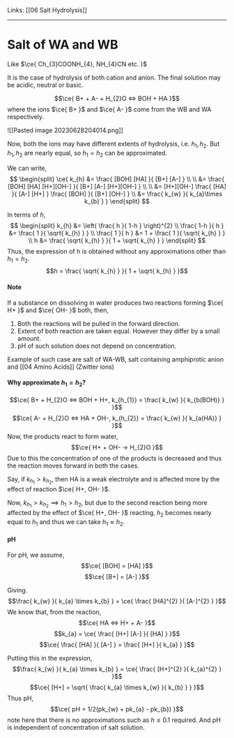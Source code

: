 Links: [[06 Salt Hydrolysis]]
___
# Salt of WA and WB
Like $\ce{ Ch_{3}COONH_{4}, NH_{4}CN etc. }$

It is the case of hydrolysis of both cation and anion. The final solution may be acidic, neutral or basic. 

$$\ce{ B+ + A- + H_{2}O <=> BOH + HA }$$
where the ions $\ce{ B+ }$ and $\ce{ A- }$ come from the WB and WA respectively. 

![[Pasted image 20230628204014.png]]

Now, both the ions may have different extents of hydrolysis, i.e. $h_{1},h_{2}$. 
But $h_{1}, h_{2}$ are nearly equal, so $h_{1} = h_{2}$ can be approximated. 

We can write,
$$
\begin{split}
\ce{ 
k_{h} &= \frac{ [BOH] [HA] }{ [B+] [A-] } \\
\\
&= \frac{ [BOH] [HA] [H+][OH-] }{ [B+] [A-] [H+][OH-] } \\ 
\\
&= [H+][OH-] \frac{ [HA] }{ [A-] [H+] } \frac{ [BOH] }{ [B+] [OH-] } \\
&= \frac{ k_{w} }{ k_{a}\times k_{b} }
 }
\end{split}
$$

In terms of $h$,
$$
\begin{split}
k_{h} &= \left( \frac{ h }{ 1-h } \right)^{2} \\
\frac{ 1-h }{ h } &= \frac{ 1 }{ \sqrt{ k_{h} } } \\
\frac{ 1 }{ h } &= 1 + \frac{ 1 }{ \sqrt{ k_{h} } } \\
h &= \frac{ \sqrt{ k_{h} } }{ 1 + \sqrt{ k_{h} } } 
\end{split} 
$$
Thus, the expression of h is obtained without any approximations other than $h_{1} = h_{2}$. 
$$h = \frac{ \sqrt{ k_{h} } }{ 1 + \sqrt{ k_{h} } }$$

#### Note
If a substance on dissolving in water produces two reactions forming $\ce{ H+ }$ and $\ce{ OH- }$ both, then, 
1. Both the reactions will be pulled in the forward direction. 
2. Extent of both reaction are taken equal. However they differ by a small amount. 
3. pH of such solution does not depend on concentration. 

Example of such case are salt of WA-WB, salt containing amphiprotic anion and [[04 Amino Acids]] (Zwitter ions)

#### Why approximate $h_{1} = h_{2}$?
$$\ce{ B+ + H_{2}O <=> BOH + H+, k_{h_{1}} = \frac{ k_{w} }{ k_{b(BOH)} } }$$
$$\ce{ A- + H_{2}O <=> HA + OH-, k_{h_{2}} = \frac{ k_{w} }{ k_{a(HA)} } }$$
Now, the products react to form water,
$$\ce{ H+ + OH- -> H_{2}O }$$
Due to this the concentration of one of the products is decreased and thus the reaction moves forward in both the cases. 

Say, if $k_{h_{1}} > k_{h_{2}}$, then HA is a weak electrolyte and is affected more by the effect of reaction $\ce{ H+, OH- }$. 

Now, $k_{h_{1}} > k_{h_{2}} \implies h_{1} > h_{2}$, but due to the second reaction being more affected by the effect of $\ce{ H+, OH- }$ reacting, $h_{2}$ becomes nearly equal to $h_{1}$ and  thus we can take $h_{1} \approx h_{2}$.  

#### pH 
For pH, we assume,
$$\ce{ [BOH] = [HA] }$$
$$\ce{ [B+] = [A-] }$$

Giving.
$$\frac{ k_{w} }{ k_{a} \times k_{b} } = \ce{ \frac{ [HA]^{2} }{ [A-]^{2} } }$$
We know that, from the reaction,
$$\ce{ HA <=> H+ + A- }$$
$$k_{a} = \ce{ \frac{ [H+] [A-] }{ [HA] } }$$
$$\ce{ \frac{ [HA] }{ [A-] } = \frac{ [H+] }{ k_{a} } }$$

Putting this in the expression,
$$\frac{ k_{w} }{ k_{a} \times k_{b} } = \ce{ \frac{ [H+]^{2} }{ k_{a}^{2} } }$$
$$\ce{ [H+] = \sqrt{ \frac{ k_{a} \times k_{w} }{ k_{b} } } }$$
Thus pH,
$$\ce{ pH = 1/2(pk_{w} + pk_{a} - pk_{b}) }$$
note here that there is no approximations such as $h \leq 0.1$ required. And pH is independent of concentration of salt solution. 